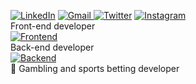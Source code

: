 [![LinkedIn](https://img.shields.io/badge/linkedin-%230077B5.svg?style=for-the-badge&logo=linkedin&logoColor=white)](https://www.linkedin.com/in/rodrigo-luis-fracaroli-862149128/) [![Gmail](https://img.shields.io/badge/Gmail-D14836?style=for-the-badge&logo=gmail&logoColor=white)
](mailto:digossmi@gmail.com) [![Twitter](https://img.shields.io/badge/digofracaroli-%231DA1F2.svg?style=for-the-badge&logo=Twitter&logoColor=white)](https://twitter.com/digofracaroli)  [![Instagram](https://img.shields.io/badge/rodrigofracaroli-%23E4405F.svg?style=for-the-badge&logo=Instagram&logoColor=white)](https://www.instagram.com/rodrigofracaroli/) 
<br/>
Front-end developer
<br/>
[![Frontend](https://skillicons.dev/icons?i=js,html,css,jquery,angular,react,vue&perline=3)](https://github.com/digossmi) 
<br/>
Back-end developer
<br/>
[![Backend](https://skillicons.dev/icons?i=java,nodejs,cs,dotnet,php,mysql,postgres,redis&theme=dark&perline=3)](https://github.com/digossmi) 
<br/>
🎰 Gambling and sports betting developer
